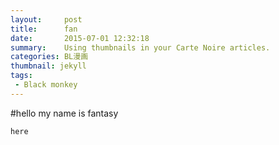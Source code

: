 ```yaml
---
layout:     post
title:      fan
date:       2015-07-01 12:32:18
summary:    Using thumbnails in your Carte Noire articles.
categories: BL漫画
thumbnail: jekyll
tags:
 - Black monkey
---
```


#hello
my name is fantasy

`here`